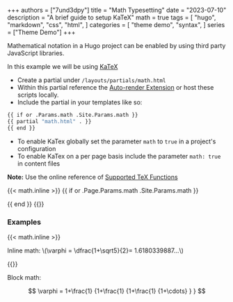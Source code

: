 +++
authors = ["7und3dpy"]
title = "Math Typesetting"
date = "2023-07-10"
description = "A brief guide to setup KaTeX"
math = true
tags = [
    "hugo",
    "markdown",
    "css",
    "html",
]
categories = [
    "theme demo",
    "syntax",
]
series = ["Theme Demo"]
+++

Mathematical notation in a Hugo project can be enabled by using third party JavaScript libraries.

<!--more-->

In this example we will be using [KaTeX](https://katex.org/)

-   Create a partial under `/layouts/partials/math.html`
-   Within this partial reference the [Auto-render Extension](https://katex.org/docs/autorender.html) or host these scripts locally.
-   Include the partial in your templates like so:

```bash
{{ if or .Params.math .Site.Params.math }}
{{ partial "math.html" . }}
{{ end }}
```

-   To enable KaTex globally set the parameter `math` to `true` in a project's configuration
-   To enable KaTex on a per page basis include the parameter `math: true` in content files

**Note:** Use the online reference of [Supported TeX Functions](https://katex.org/docs/supported.html)

{{< math.inline >}}
{{ if or .Page.Params.math .Site.Params.math }}

<!-- KaTeX -->
<link rel="stylesheet" href="https://cdn.jsdelivr.net/npm/katex@0.11.1/dist/katex.min.css" integrity="sha384-zB1R0rpPzHqg7Kpt0Aljp8JPLqbXI3bhnPWROx27a9N0Ll6ZP/+DiW/UqRcLbRjq" crossorigin="anonymous">
<script defer src="https://cdn.jsdelivr.net/npm/katex@0.11.1/dist/katex.min.js" integrity="sha384-y23I5Q6l+B6vatafAwxRu/0oK/79VlbSz7Q9aiSZUvyWYIYsd+qj+o24G5ZU2zJz" crossorigin="anonymous"></script>
<script defer src="https://cdn.jsdelivr.net/npm/katex@0.11.1/dist/contrib/auto-render.min.js" integrity="sha384-kWPLUVMOks5AQFrykwIup5lo0m3iMkkHrD0uJ4H5cjeGihAutqP0yW0J6dpFiVkI" crossorigin="anonymous" onload="renderMathInElement(document.body);"></script>
{{ end }}
{{</ math.inline >}}

### Examples

{{< math.inline >}}

<p>
Inline math: \(\varphi = \dfrac{1+\sqrt5}{2}= 1.6180339887…\)
</p>
{{</ math.inline >}}

Block math:

$$
 \varphi = 1+\frac{1} {1+\frac{1} {1+\frac{1} {1+\cdots} } }
$$
